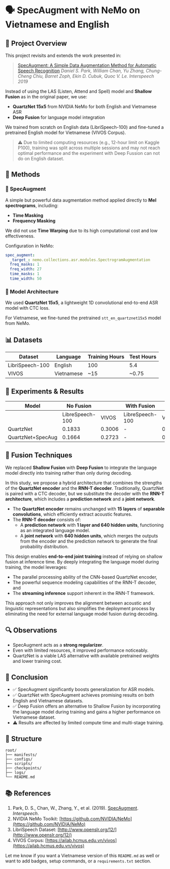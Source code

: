 # 🗣️ SpecAugment with NeMo on Vietnamese and English

## 📘 Project Overview

This project revisits and extends the work presented in:

> [SpecAugment: A Simple Data Augmentation Method for Automatic Speech Recognition](https://www.isca-archive.org/interspeech_2019/park19e_interspeech.pdf)
> *Daniel S. Park, William Chan, Yu Zhang, Chung-Cheng Chiu, Barret Zoph, Ekin D. Cubuk, Quoc V. Le. Interspeech 2019*

Instead of using the LAS (Listen, Attend and Spell) model and **Shallow Fusion** as in the original paper, we use:

* **QuartzNet 15x5** from NVIDIA NeMo for both English and Vietnamese ASR
* **Deep Fusion** for language model integration

We trained from scratch on English data (LibriSpeech-100) and fine-tuned a pretrained English model for Vietnamese (VIVOS Corpus).

> ⚠ Due to limited computing resources (e.g., 12-hour limit on Kaggle P100), training was split across multiple sessions and may not reach optimal performance and the experiment with Deep Fussion can not do on English dataset.

## 🧪 Methods

### 🔁 SpecAugment

A simple but powerful data augmentation method applied directly to **Mel spectrograms**, including:

* **Time Masking**
* **Frequency Masking**

We did not use **Time Warping** due to its high computational cost and low effectiveness.

Configuration in NeMo:

```yaml
spec_augment:
  _target_: nemo.collections.asr.modules.SpectrogramAugmentation
  freq_masks: 1
  freq_width: 27
  time_masks: 1
  time_width: 50
```

### 🧠 Model Architecture

We used **QuartzNet 15x5**, a lightweight 1D convolutional end-to-end ASR model with CTC loss.

For Vietnamese, we fine-tuned the pretrained `stt_en_quartznet15x5` model from NeMo.


## 📊 Datasets

| Dataset         | Language   | Training Hours | Test Hours |
| --------------- | ---------- | -------------- | ---------- |
| LibriSpeech-100 | English    | 100            | 5.4        |
| VIVOS           | Vietnamese | \~15           | \~0.75     |

## 🧪 Experiments & Results

| Model              | No Fusion           |                    | With Fusion        |                    |
|--------------------|---------------------|--------------------|--------------------|--------------------|
|                    | LibreSpeech-100     | VIVOS              | LibreSpeech-100    | VIVOS              |
| QuartzNet          | 0.1833              | 0.3006             | -                  | 0.2739             |
| QuartzNet+SpecAug  | 0.1664              | 0.2723             | -                  | 0.2310             |


## 🔁 Fusion Techniques

We replaced **Shallow Fusion** with **Deep Fusion** to integrate the language model directly into training rather than only during decoding.

In this study, we propose a hybrid architecture that combines the strengths of the **QuartzNet encoder** and the **RNN-T decoder**. Traditionally, QuartzNet is paired with a CTC decoder, but we substitute the decoder with the **RNN-T architecture**, which includes a **prediction network** and a **joint network**.

- The **QuartzNet encoder** remains unchanged with **15 layers** of **separable convolutions**, which efficiently extract acoustic features.
- The **RNN-T decoder** consists of:
  - A **prediction network** with **1 layer and 640 hidden units**, functioning as an integrated language model.
  - A **joint network** with **640 hidden units**, which merges the outputs from the encoder and the prediction network to generate the final probability distribution.

This design enables **end-to-end joint training** instead of relying on shallow fusion at inference time. By deeply integrating the language model during training, the model leverages:
- The parallel processing ability of the CNN-based QuartzNet encoder,
- The powerful sequence modeling capabilities of the RNN-T decoder, and
- The **streaming inference** support inherent in the RNN-T framework.

This approach not only improves the alignment between acoustic and linguistic representations but also simplifies the deployment process by eliminating the need for external language model fusion during decoding.


## 🔍 Observations

* SpecAugment acts as a **strong regularizer**.
* Even with limited resources, it improved performance noticeably.
* QuartzNet is a viable LAS alternative with available pretrained weights and lower training cost.


## 📌 Conclusion

* ✅ SpecAugment significantly boosts generalization for ASR models.
* ✅ QuartzNet with SpecAugment achieves promising results on both English and Vietnamese datasets.
* ✅ Deep Fusion offers an alternative to Shallow Fusion by incorporating the language model during training and gains a higher performance on Vietnamese dataset.
* ⚠ Results are affected by limited compute time and multi-stage training.

## 📂 Structure

```
root/
├── manifests/
├── configs/
├── scripts/
├── checkpoints/
├── logs/
└── README.md
```

## 📚 References

1. Park, D. S., Chan, W., Zhang, Y., et al. (2019). [SpecAugment](https://www.isca-archive.org/interspeech_2019/park19e_interspeech.pdf). *Interspeech*.
2. NVIDIA NeMo Toolkit: [https://github.com/NVIDIA/NeMo](https://github.com/NVIDIA/NeMo)
3. LibriSpeech Dataset: [http://www.openslr.org/12/](http://www.openslr.org/12/)
4. VIVOS Corpus: [https://ailab.hcmus.edu.vn/vivos](https://ailab.hcmus.edu.vn/vivos)

Let me know if you want a Vietnamese version of this `README.md` as well or want to add badges, setup commands, or a `requirements.txt` section.
